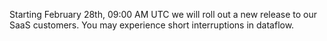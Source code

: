 Starting February 28th, 09:00 AM UTC we will roll out a new release to our SaaS customers. You may experience short interruptions in dataflow.

